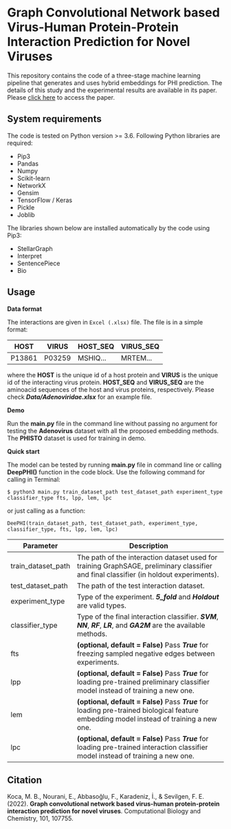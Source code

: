 # Graph Convolutional Network based Virus-Human Protein-Protein Interaction Prediction for Novel Viruses
This repository contains the code of a three-stage machine learning pipeline that generates and uses hybrid embeddings for PHI prediction. The details of this study and the experimental results are available in its paper. Please [click here](https://www.sciencedirect.com/science/article/pii/S1476927122001359) to access the paper.

## System requirements

 The code is tested on Python version >= 3.6. Following Python libraries are required:
- Pip3
- Pandas
- Numpy
- Scikit-learn
- NetworkX
- Gensim
- TensorFlow / Keras
- Pickle 
- Joblib

The libraries shown below are installed automatically by the code using Pip3:
- StellarGraph
- Interpret
- SentencePiece
- Bio

## Usage

**Data format**

The interactions are given in `Excel (.xlsx)` file. The file is in a simple format:

| HOST  | VIRUS | HOST_SEQ | VIRUS_SEQ |
| ------------- | ------------- | ------------- | ------------- |
| P13861 | P03259 | MSHIQ... | MRTEM... |

where the **HOST** is the unique id of a host protein and **VIRUS** is the unique id of the interacting virus protein. **HOST_SEQ** and **VIRUS_SEQ** are the aminoacid sequences of the host and virus proteins, respectively. Please check ***Data/Adenoviridae.xlsx*** for an example file.


**Demo**

Run the **main.py** file in the command line without passing no argument for testing the **Adenovirus** dataset with all the proposed embedding methods. The **PHISTO** dataset is used for training in demo.

**Quick start**

The model can be tested by running **main.py** file in command line or calling **DeepPHI()** function in the code block. Use the following command for calling in Terminal:

`$ python3 main.py train_dataset_path test_dataset_path experiment_type classifier_type fts, lpp, lem, lpc`

or just calling as a function:

`DeePHI(train_dataset_path, test_dataset_path, experiment_type, classifier_type, fts, lpp, lem, lpc)`

| Parameter  | Description |
| ------------- | ------------- |
| train_dataset_path  | The path of the interaction dataset used for training GraphSAGE, preliminary classifier and final classifier (in holdout experiments).    |
| test_dataset_path  | The path of the test interaction dataset.  |
| experiment_type  | Type of the experiment. ***5_fold*** and ***Holdout*** are valid types.  |
| classifier_type  | Type of the final interaction classifier. ***SVM***, ***NN***, ***RF***, ***LR***, and ***GA2M*** are the available methods. |
| fts  | **(optional, default = False)** Pass ***True*** for freezing sampled negative edges between experiments.  |
| lpp  | **(optional, default = False)** Pass ***True*** for loading pre-trained preliminary classifier model instead of training a new one.  |
| lem  | **(optional, default = False)** Pass ***True*** for loading pre-trained biological feature embedding model instead of training a new one.  |
| lpc  | **(optional, default = False)** Pass ***True*** for loading pre-trained interaction classifier model instead of training a new one.  |

## Citation
Koca, M. B., Nourani, E., Abbasoğlu, F., Karadeniz, İ., & Sevilgen, F. E. (2022). **Graph convolutional network based virus-human protein-protein interaction prediction for novel viruses**. Computational Biology and Chemistry, 101, 107755.


